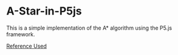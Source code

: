 # A-Star-in-P5js

This is a simple implementation of the A* algorithm using the P5.js framework.

[Reference Used](https://www.youtube.com/watch?v=aKYlikFAV4k&t=1814s "Reference Used")
